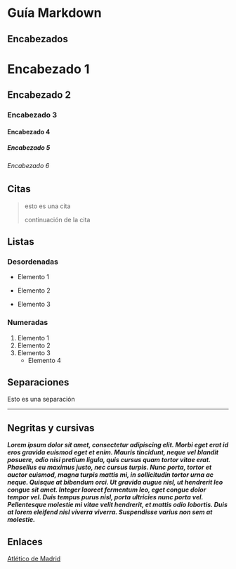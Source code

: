 # Guía Markdown


## Encabezados

# Encabezado 1
## Encabezado 2
### Encabezado 3
#### Encabezado 4
##### Encabezado 5
###### Encabezado 6



## Citas
> esto es una cita
> 
> continuación de la cita


## Listas
### Desordenadas
- Elemento 1
* Elemento 2
+ Elemento 3
 ### Numeradas
 1. Elemento 1
 2. Elemento 2
 3. Elemento 3
    - Elemento 4

## Separaciones
Esto es una separación


___________

## Negritas y cursivas
***Lorem ipsum dolor sit amet, consectetur adipiscing elit. Morbi eget erat id eros gravida euismod eget et enim. Mauris tincidunt, neque vel blandit posuere, odio nisi pretium ligula, quis cursus quam tortor vitae erat. Phasellus eu maximus justo, nec cursus turpis. Nunc porta, tortor et auctor euismod, magna turpis mattis mi, in sollicitudin tortor urna ac neque. Quisque at bibendum orci. Ut gravida augue nisl, ut hendrerit leo congue sit amet. Integer laoreet fermentum leo, eget congue dolor tempor vel. Duis tempus purus nisl, porta ultricies nunc porta vel. Pellentesque molestie mi vitae velit hendrerit, et mattis odio lobortis. Duis at lorem eleifend nisl viverra viverra. Suspendisse varius non sem at molestie.***

## Enlaces
[Atlético de Madrid](https://www.atleticodemadrid.com/)
